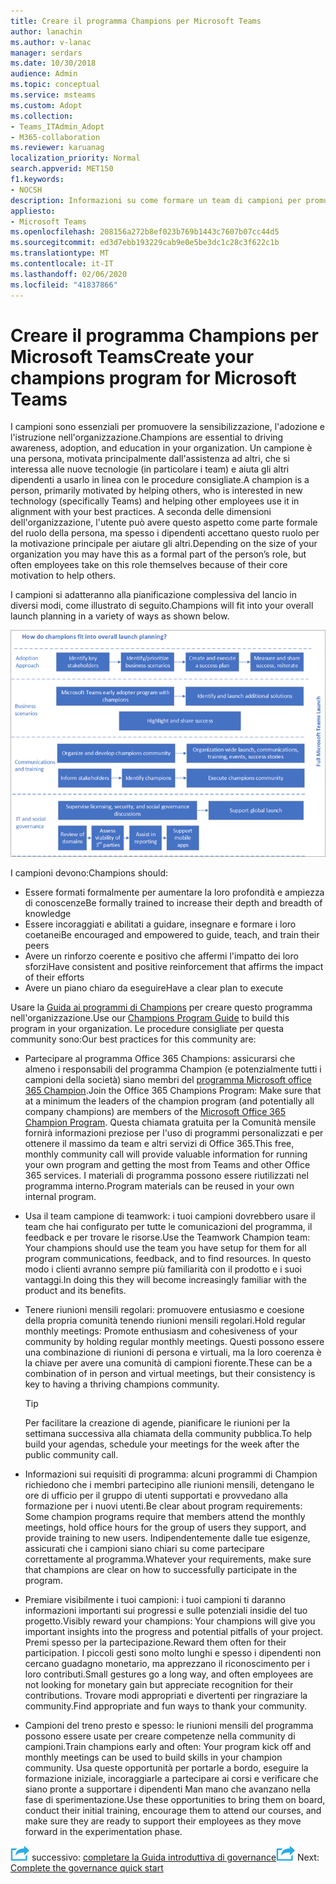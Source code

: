 ```yaml
---
title: Creare il programma Champions per Microsoft Teams
author: lanachin
ms.author: v-lanac
manager: serdars
ms.date: 10/30/2018
audience: Admin
ms.topic: conceptual
ms.service: msteams
ms.custom: Adopt
ms.collection:
- Teams_ITAdmin_Adopt
- M365-collaboration
ms.reviewer: karuanag
localization_priority: Normal
search.appverid: MET150
f1.keywords:
- NOCSH
description: Informazioni su come formare un team di campioni per promuovere l'adozione di teams.
appliesto:
- Microsoft Teams
ms.openlocfilehash: 208156a272b8ef023b769b1443c7607b07cc44d5
ms.sourcegitcommit: ed3d7ebb193229cab9e0e5be3dc1c28c3f622c1b
ms.translationtype: MT
ms.contentlocale: it-IT
ms.lasthandoff: 02/06/2020
ms.locfileid: "41837866"
---
```

# <a name="create-your-champions-program-for-microsoft-teams"></a><span data-ttu-id="c0f5b-103">Creare il programma Champions per Microsoft Teams</span><span class="sxs-lookup"><span data-stu-id="c0f5b-103">Create your champions program for Microsoft Teams</span></span>

<span data-ttu-id="c0f5b-104">I campioni sono essenziali per promuovere la sensibilizzazione, l'adozione e l'istruzione nell'organizzazione.</span><span class="sxs-lookup"><span data-stu-id="c0f5b-104">Champions are essential to driving awareness, adoption, and education in your organization.</span></span> <span data-ttu-id="c0f5b-105">Un campione è una persona, motivata principalmente dall'assistenza ad altri, che si interessa alle nuove tecnologie (in particolare i team) e aiuta gli altri dipendenti a usarlo in linea con le procedure consigliate.</span><span class="sxs-lookup"><span data-stu-id="c0f5b-105">A champion is a person, primarily motivated by helping others, who is interested in new technology (specifically Teams) and helping other employees use it in alignment with your best practices.</span></span> <span data-ttu-id="c0f5b-106">A seconda delle dimensioni dell'organizzazione, l'utente può avere questo aspetto come parte formale del ruolo della persona, ma spesso i dipendenti accettano questo ruolo per la motivazione principale per aiutare gli altri.</span><span class="sxs-lookup"><span data-stu-id="c0f5b-106">Depending on the size of your organization you may have this as a formal part of the person’s role, but often employees take on this role themselves because of their core motivation to help others.</span></span>

<span data-ttu-id="c0f5b-107">I campioni si adatteranno alla pianificazione complessiva del lancio in diversi modi, come illustrato di seguito.</span><span class="sxs-lookup"><span data-stu-id="c0f5b-107">Champions will fit into your overall launch planning in a variety of ways as shown below.</span></span>

![Illustrazione della pianificazione dell'avvio dei campioni](media/teams-adoption-champions.png)

<span data-ttu-id="c0f5b-109">I campioni devono:</span><span class="sxs-lookup"><span data-stu-id="c0f5b-109">Champions should:</span></span>

- <span data-ttu-id="c0f5b-110">Essere formati formalmente per aumentare la loro profondità e ampiezza di conoscenze</span><span class="sxs-lookup"><span data-stu-id="c0f5b-110">Be formally trained to increase their depth and breadth of knowledge</span></span>
- <span data-ttu-id="c0f5b-111">Essere incoraggiati e abilitati a guidare, insegnare e formare i loro coetanei</span><span class="sxs-lookup"><span data-stu-id="c0f5b-111">Be encouraged and empowered to guide, teach, and train their peers</span></span>
- <span data-ttu-id="c0f5b-112">Avere un rinforzo coerente e positivo che affermi l'impatto dei loro sforzi</span><span class="sxs-lookup"><span data-stu-id="c0f5b-112">Have consistent and positive reinforcement that affirms the impact of their efforts</span></span>
- <span data-ttu-id="c0f5b-113">Avere un piano chiaro da eseguire</span><span class="sxs-lookup"><span data-stu-id="c0f5b-113">Have a clear plan to execute</span></span>

<span data-ttu-id="c0f5b-114">Usare la [Guida ai programmi di Champions](https://go.microsoft.com/fwlink/?linkid=854665) per creare questo programma nell'organizzazione.</span><span class="sxs-lookup"><span data-stu-id="c0f5b-114">Use our [Champions Program Guide](https://go.microsoft.com/fwlink/?linkid=854665) to build this program in your organization.</span></span> <span data-ttu-id="c0f5b-115">Le procedure consigliate per questa community sono:</span><span class="sxs-lookup"><span data-stu-id="c0f5b-115">Our best practices for this community are:</span></span>

- <span data-ttu-id="c0f5b-116">Partecipare al programma Office 365 Champions: assicurarsi che almeno i responsabili del programma Champion (e potenzialmente tutti i campioni della società) siano membri del [programma Microsoft office 365 Champion](https://aka.ms/O365Champions).</span><span class="sxs-lookup"><span data-stu-id="c0f5b-116">Join the Office 365 Champions Program: Make sure that at a minimum the leaders of the champion program (and potentially all company champions) are members of the [Microsoft Office 365 Champion Program](https://aka.ms/O365Champions).</span></span> <span data-ttu-id="c0f5b-117">Questa chiamata gratuita per la Comunità mensile fornirà informazioni preziose per l'uso di programmi personalizzati e per ottenere il massimo da team e altri servizi di Office 365.</span><span class="sxs-lookup"><span data-stu-id="c0f5b-117">This free, monthly community call will provide valuable information for running your own program and getting the most from Teams and other Office 365 services.</span></span> <span data-ttu-id="c0f5b-118">I materiali di programma possono essere riutilizzati nel programma interno.</span><span class="sxs-lookup"><span data-stu-id="c0f5b-118">Program materials can be reused in your own internal program.</span></span>

- <span data-ttu-id="c0f5b-119">Usa il team campione di teamwork: i tuoi campioni dovrebbero usare il team che hai configurato per tutte le comunicazioni del programma, il feedback e per trovare le risorse.</span><span class="sxs-lookup"><span data-stu-id="c0f5b-119">Use the Teamwork Champion team: Your champions should use the team you have setup for them for all program communications, feedback, and to find resources.</span></span>  <span data-ttu-id="c0f5b-120">In questo modo i clienti avranno sempre più familiarità con il prodotto e i suoi vantaggi.</span><span class="sxs-lookup"><span data-stu-id="c0f5b-120">In doing this they will become increasingly familiar with the product and its benefits.</span></span>

- <span data-ttu-id="c0f5b-121">Tenere riunioni mensili regolari: promuovere entusiasmo e coesione della propria comunità tenendo riunioni mensili regolari.</span><span class="sxs-lookup"><span data-stu-id="c0f5b-121">Hold regular monthly meetings: Promote enthusiasm and cohesiveness of your community by holding regular monthly meetings.</span></span> <span data-ttu-id="c0f5b-122">Questi possono essere una combinazione di riunioni di persona e virtuali, ma la loro coerenza è la chiave per avere una comunità di campioni fiorente.</span><span class="sxs-lookup"><span data-stu-id="c0f5b-122">These can be a combination of in person and virtual meetings, but their consistency is key to having a thriving champions community.</span></span>

    > [!TIP]
    > <span data-ttu-id="c0f5b-123">Per facilitare la creazione di agende, pianificare le riunioni per la settimana successiva alla chiamata della community pubblica.</span><span class="sxs-lookup"><span data-stu-id="c0f5b-123">To help build your agendas, schedule your meetings for the week after the public community call.</span></span> 

- <span data-ttu-id="c0f5b-124">Informazioni sui requisiti di programma: alcuni programmi di Champion richiedono che i membri partecipino alle riunioni mensili, detengano le ore di ufficio per il gruppo di utenti supportati e provvedano alla formazione per i nuovi utenti.</span><span class="sxs-lookup"><span data-stu-id="c0f5b-124">Be clear about program requirements: Some champion programs require that members attend the monthly meetings, hold office hours for the group of users they support, and provide training to new users.</span></span> <span data-ttu-id="c0f5b-125">Indipendentemente dalle tue esigenze, assicurati che i campioni siano chiari su come partecipare correttamente al programma.</span><span class="sxs-lookup"><span data-stu-id="c0f5b-125">Whatever your requirements, make sure that champions are clear on how to successfully participate in the program.</span></span>

- <span data-ttu-id="c0f5b-126">Premiare visibilmente i tuoi campioni: i tuoi campioni ti daranno informazioni importanti sui progressi e sulle potenziali insidie del tuo progetto.</span><span class="sxs-lookup"><span data-stu-id="c0f5b-126">Visibly reward your champions: Your champions will give you important insights into the progress and potential pitfalls of your project.</span></span> <span data-ttu-id="c0f5b-127">Premi spesso per la partecipazione.</span><span class="sxs-lookup"><span data-stu-id="c0f5b-127">Reward them often for their participation.</span></span> <span data-ttu-id="c0f5b-128">I piccoli gesti sono molto lunghi e spesso i dipendenti non cercano guadagno monetario, ma apprezzano il riconoscimento per i loro contributi.</span><span class="sxs-lookup"><span data-stu-id="c0f5b-128">Small gestures go a long way, and often employees are not looking for monetary gain but appreciate recognition for their contributions.</span></span> <span data-ttu-id="c0f5b-129">Trovare modi appropriati e divertenti per ringraziare la community.</span><span class="sxs-lookup"><span data-stu-id="c0f5b-129">Find appropriate and fun ways to thank your community.</span></span> 

- <span data-ttu-id="c0f5b-130">Campioni del treno presto e spesso: le riunioni mensili del programma possono essere usate per creare competenze nella community di campioni.</span><span class="sxs-lookup"><span data-stu-id="c0f5b-130">Train champions early and often: Your program kick off and monthly meetings can be used to build skills in your champion community.</span></span> <span data-ttu-id="c0f5b-131">Usa queste opportunità per portarle a bordo, eseguire la formazione iniziale, incoraggiarle a partecipare ai corsi e verificare che siano pronte a supportare i dipendenti Man mano che avanzano nella fase di sperimentazione.</span><span class="sxs-lookup"><span data-stu-id="c0f5b-131">Use these opportunities to bring them on board, conduct their initial training, encourage them to attend our courses, and make sure they are ready to support their employees as they move forward in the experimentation phase.</span></span>  

<span data-ttu-id="c0f5b-132">![Icona che rappresenta il passaggio](media/teams-adoption-next-icon.png) successivo: [completare la Guida introduttiva di governance](teams-adoption-governance-quick-start.md)</span><span class="sxs-lookup"><span data-stu-id="c0f5b-132">![An icon representing the next step](media/teams-adoption-next-icon.png) Next: [Complete the governance quick start](teams-adoption-governance-quick-start.md)</span></span>

